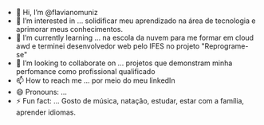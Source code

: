 - 👋 Hi, I’m @flavianomuniz
- 👀 I’m interested in ... solidificar meu aprendizado na área de tecnologia e aprimorar meus conhecimentos.
- 🌱 I’m currently learning ... na escola da nuvem para me formar em cloud awd e terminei desenvolvedor web pelo IFES no projeto "Reprograme-se"
- 💞️ I’m looking to collaborate on ... projetos que demonstram minha perfomance como profissional qualificado
- 📫 How to reach me ... por meio do meu linkedIn
- 😄 Pronouns: ... 
- ⚡ Fun fact: ... Gosto de música, natação, estudar, estar com a família, aprender idiomas.

<!---
flavianomuniz/flavianomuniz is a ✨ special ✨ repository because its `README.md` (this file) appears on your GitHub profile.
You can click the Preview link to take a look at your changes.
--->
